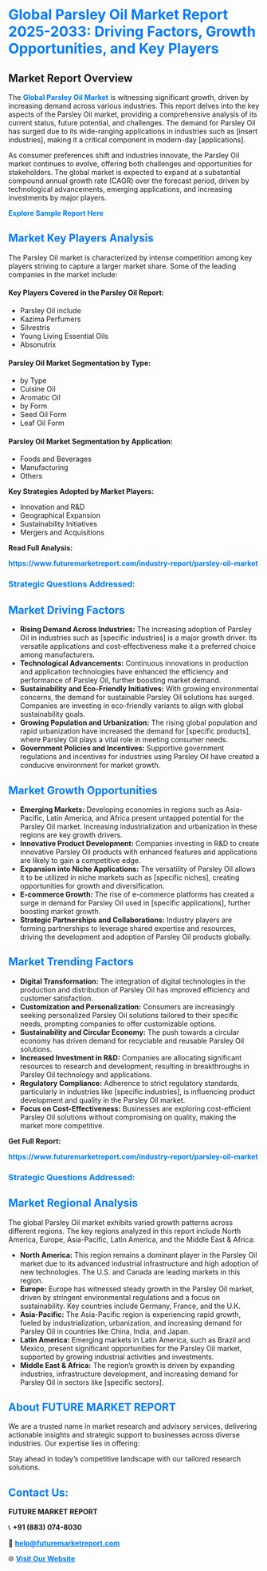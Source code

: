 <h1 style="color: #007BFF;">Global Parsley Oil Market Report 2025-2033: Driving Factors, Growth Opportunities, and Key Players</h1>

<section id="overview">
<h2>Market Report Overview</h2>
<p>The <a href="https://www.futuremarketreport.com/industry-report/parsley-oil-market" style="color: #007BFF; text-decoration: none;"><strong>Global Parsley Oil Market</strong></a> is witnessing significant growth, driven by increasing demand across various industries. This report delves into the key aspects of the Parsley Oil market, providing a comprehensive analysis of its current status, future potential, and challenges. The demand for Parsley Oil has surged due to its wide-ranging applications in industries such as [insert industries], making it a critical component in modern-day [applications].</p>
<p>As consumer preferences shift and industries innovate, the Parsley Oil market continues to evolve, offering both challenges and opportunities for stakeholders. The global market is expected to expand at a substantial compound annual growth rate (CAGR) over the forecast period, driven by technological advancements, emerging applications, and increasing investments by major players.</p>
</section>

<section id="overview">
<p><a href="https://www.futuremarketreport.com/request-sample/reportId=101518" style="color: #007BFF; text-decoration: none;"><strong>Explore Sample Report Here</strong></a></p>
</section>

<section id="key-players">
<h2 style="color: #007BFF;">Market Key Players Analysis</h2>
<p>The Parsley Oil market is characterized by intense competition among key players striving to capture a larger market share. Some of the leading companies in the market include:</p>
<h4>Key Players Covered in the Parsley Oil Report:</h4>
<ul><li>Parsley Oil include</li><li>Kazima Perfumers</li><li>Silvestris</li><li>Young Living Essential Oils</li><li>Absonutrix</li></ul>
<h4>Parsley Oil Market Segmentation by Type:</h4>
<ul><li>by Type</li><li>Cuisine Oil</li><li>Aromatic Oil</li><li>by Form</li><li>Seed Oil Form</li><li>Leaf Oil Form</li></ul>

<h4>Parsley Oil Market Segmentation by Application:</h4>
<ul><li>Foods and Beverages</li><li>Manufacturing</li><li>Others</li></ul>
<p><strong>Key Strategies Adopted by Market Players:</strong></p>
<ul>
<li>Innovation and R&D</li>
<li>Geographical Expansion</li>
<li>Sustainability Initiatives</li>
<li>Mergers and Acquisitions</li>
</ul>
</section>

<section>
<p><strong>Read Full Analysis: </strong></p><a href="https://www.futuremarketreport.com/industry-report/parsley-oil-market" style="color: #007BFF; text-decoration: none;"><strong>https://www.futuremarketreport.com/industry-report/parsley-oil-market</strong></a>
<h3 style="color: #007BFF;">Strategic Questions Addressed:</h3>
</section>

<section id="driving-factors">
<h2 style="color: #007BFF;">Market Driving Factors</h2>
<ul>
<li><strong>Rising Demand Across Industries:</strong> The increasing adoption of Parsley Oil in industries such as [specific industries] is a major growth driver. Its versatile applications and cost-effectiveness make it a preferred choice among manufacturers.</li>
<li><strong>Technological Advancements:</strong> Continuous innovations in production and application technologies have enhanced the efficiency and performance of Parsley Oil, further boosting market demand.</li>
<li><strong>Sustainability and Eco-Friendly Initiatives:</strong> With growing environmental concerns, the demand for sustainable Parsley Oil solutions has surged. Companies are investing in eco-friendly variants to align with global sustainability goals.</li>
<li><strong>Growing Population and Urbanization:</strong> The rising global population and rapid urbanization have increased the demand for [specific products], where Parsley Oil plays a vital role in meeting consumer needs.</li>
<li><strong>Government Policies and Incentives:</strong> Supportive government regulations and incentives for industries using Parsley Oil have created a conducive environment for market growth.</li>
</ul>
</section>

<section id="growth-opportunities">
<h2 style="color: #007BFF;">Market Growth Opportunities</h2>
<ul>
<li><strong>Emerging Markets:</strong> Developing economies in regions such as Asia-Pacific, Latin America, and Africa present untapped potential for the Parsley Oil market. Increasing industrialization and urbanization in these regions are key growth drivers.</li>
<li><strong>Innovative Product Development:</strong> Companies investing in R&D to create innovative Parsley Oil products with enhanced features and applications are likely to gain a competitive edge.</li>
<li><strong>Expansion into Niche Applications:</strong> The versatility of Parsley Oil allows it to be utilized in niche markets such as [specific niches], creating opportunities for growth and diversification.</li>
<li><strong>E-commerce Growth:</strong> The rise of e-commerce platforms has created a surge in demand for Parsley Oil used in [specific applications], further boosting market growth.</li>
<li><strong>Strategic Partnerships and Collaborations:</strong> Industry players are forming partnerships to leverage shared expertise and resources, driving the development and adoption of Parsley Oil products globally.</li>
</ul>
</section>

<section id="trending-factors">
<h2 style="color: #007BFF;">Market Trending Factors</h2>
<ul>
<li><strong>Digital Transformation:</strong> The integration of digital technologies in the production and distribution of Parsley Oil has improved efficiency and customer satisfaction.</li>
<li><strong>Customization and Personalization:</strong> Consumers are increasingly seeking personalized Parsley Oil solutions tailored to their specific needs, prompting companies to offer customizable options.</li>
<li><strong>Sustainability and Circular Economy:</strong> The push towards a circular economy has driven demand for recyclable and reusable Parsley Oil solutions.</li>
<li><strong>Increased Investment in R&D:</strong> Companies are allocating significant resources to research and development, resulting in breakthroughs in Parsley Oil technology and applications.</li>
<li><strong>Regulatory Compliance:</strong> Adherence to strict regulatory standards, particularly in industries like [specific industries], is influencing product development and quality in the Parsley Oil market.</li>
<li><strong>Focus on Cost-Effectiveness:</strong> Businesses are exploring cost-efficient Parsley Oil solutions without compromising on quality, making the market more competitive.</li>
</ul>
</section>

<section>
<p><strong>Get Full Report: </strong></p><a href="https://www.futuremarketreport.com/industry-report/parsley-oil-market" style="color: #007BFF; text-decoration: none;"><strong>https://www.futuremarketreport.com/industry-report/parsley-oil-market</strong></a>
<h3 style="color: #007BFF;">Strategic Questions Addressed:</h3>
</section>


<section id="regional-analysis">
<h2 style="color: #007BFF;">Market Regional Analysis</h2>
<p>The global Parsley Oil market exhibits varied growth patterns across different regions. The key regions analyzed in this report include North America, Europe, Asia-Pacific, Latin America, and the Middle East & Africa:</p>
<ul>
<li><strong>North America:</strong> This region remains a dominant player in the Parsley Oil market due to its advanced industrial infrastructure and high adoption of new technologies. The U.S. and Canada are leading markets in this region.</li>
<li><strong>Europe:</strong> Europe has witnessed steady growth in the Parsley Oil market, driven by stringent environmental regulations and a focus on sustainability. Key countries include Germany, France, and the U.K.</li>
<li><strong>Asia-Pacific:</strong> The Asia-Pacific region is experiencing rapid growth, fueled by industrialization, urbanization, and increasing demand for Parsley Oil in countries like China, India, and Japan.</li>
<li><strong>Latin America:</strong> Emerging markets in Latin America, such as Brazil and Mexico, present significant opportunities for the Parsley Oil market, supported by growing industrial activities and investments.</li>
<li><strong>Middle East & Africa:</strong> The region’s growth is driven by expanding industries, infrastructure development, and increasing demand for Parsley Oil in sectors like [specific sectors].</li>
</ul>
</section>

<footer>
<h2 style="color: #007BFF;">About FUTURE MARKET REPORT</h2>
<p>We are a trusted name in market research and advisory services, delivering actionable insights and strategic support to businesses across diverse industries. Our expertise lies in offering:</p>

<p>Stay ahead in today’s competitive landscape with our tailored research solutions.</p>

<h2 style="color: #007BFF;">Contact Us:</h2>
<p><strong>FUTURE MARKET REPORT</strong></p>
<p>📞 <strong>+91 (883) 074-8030</strong></p>
<p>📧 <strong><a href="mailto:help@futuremarketreport.com" style="color: #007BFF;">help@futuremarketreport.com</a></strong></p>
<p>🌐 <strong><a href="https://www.futuremarketreport.com/" style="color: #007BFF;">Visit Our Website</a></strong></p>
</footer>